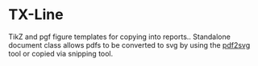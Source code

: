 # TX-Line

TikZ and pgf figure templates for copying into reports.. Standalone document class allows pdfs to be converted to svg by using the [pdf2svg](https://github.com/dawbarton/pdf2svg) tool or copied via snipping tool.
